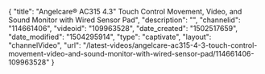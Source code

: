 {
    "title": "Angelcare&reg; AC315 4.3&quot; Touch Control Movement, Video, and Sound Monitor with Wired Sensor Pad",
    "description": "",
    "channelid": "114661406",
    "videoid": "109963528",
    "date_created": "1502517659",
    "date_modified": "1504295914",
    "type": "captivate",
    "layout": "channelVideo",
    "url": "\/latest-videos\/angelcare-ac315-4-3-touch-control-movement-video-and-sound-monitor-with-wired-sensor-pad\/114661406-109963528"
}